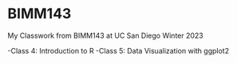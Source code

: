 # BIMM143

My Classwork from BIMM143 at UC San Diego Winter 2023

-Class 4: Introduction to R
-Class 5: Data Visualization with ggplot2
